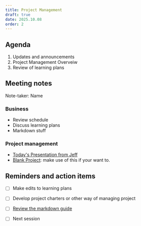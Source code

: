 ```yaml
---
title: Project Management
draft: true
date: 2025.10.08
order: 2
---
```


## Agenda
1. Updates and announcements
2. Project Management Overveiw
3. Review of learning plans

## Meeting notes
Note-taker: Name

### Business
- Review schedule
- Discuss learning plans
- Markdown stuff

### Project management
- [Today's Presentation from Jeff](https://brynmawr-my.sharepoint.com/:p:/g/personal/jhopkins1_brynmawr_edu/Ec4njUT5qfhKq_tUatfohwEB061NS9LmIAbpQlwpTOFrYA?e=HNZnuw)
- [Blank Project](https://brynmawr.sharepoint.com/:w:/s/EAST-Dev-AskAthenaStyleGuide2/ETtDMTDEhVdPhe1sYwdKrNUBcE3eJitdplpLGWZmT-3C1Q?e=9Eggxg): make use of this if your want to. 

## Reminders and action items
- [ ] Make edits to learning plans
- [ ] Develop project charters or other way of managing project
- [ ] [Review the markdown guide](https://markdownguide.offshoot.io/basic-syntax/)
- [ ] Next session


